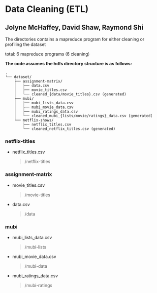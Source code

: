 # Data Cleaning (ETL)
## Jolyne McHaffey, David Shaw, Raymond Shi


The directories contains a mapreduce program for either cleaning or profiling the dataset

total: 6 mapreduce programs (6 cleaning)

**The code assumes the hdfs directory structure is as follows:**
```
.
└── dataset/
    ├── assignment-matrix/
    │   ├── data.csv
    │   ├── movie_titles.csv
    │   └── cleaned_{data/movie_titles}.csv (generated)
    ├── mubi/
    │   ├── mubi_lists_data.csv
    │   ├── mubi_movie_data.csv
    │   ├── mubi_ratings_data.csv
    │   └── cleaned_mubi_{lists/movie/ratings}_data.csv (generated)
    └── netflix-shows/ 
        ├── netflix_titles.csv
        └── cleaned_netflix_titles.csv (generated)

```

### netflix-titles

* netflix_titles.csv
	> /netflix-titles

### assignment-matrix

* movie_titles.csv 
	> /movie-titles

* data.csv 
	> /data

### mubi

* mubi_lists_data.csv
	> /mubi-lists

* mubi_movie_data.csv 
	> /mubi-data

* mubi_ratings_data.csv 
	> /mubi-ratings